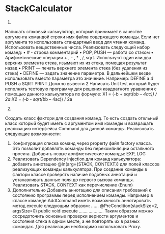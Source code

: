 # StackCalculator

1)
Написать стэковый калькулятор, который принимает в качестве аргумента командой строки имя
файла содержащего команды. Если нет аргумента то использовать стандартный ввод для чтения
команд. Использовать вещественные числа.
Реализовать следующий набор команд:
 • # - строка комментарий
 • POP, PUSH — работа со стэком
 • Арифметические операции + , - , * , /, sqrt. Используют один или два верхних элемента
стека, изымают их из стека, помещая результат назад
 • PRINT — печать верхнего элемента стека (без удаления из стека)
 • DEFINE — задать значение параметра. В дальнейшем везде использовать вместо
параметра это значение. Например:
DEFINE a 4
PUSH a
SQRT
PRINT
Должно вывести 2
Написать Unit test который будет исполнять тестовую программу для решения квадратного
уравнения с помощью данного калькулятора по формуле:
X1 = (-b + sqrt(b*b – 4ac)) / 2a
X2 = (-b - sqrt(b*b – 4ac)) / 2a

2)
Создать класс фактори для создания команд. То есть создать отельный класс который будет
иметь с аргументом имя команды и возвращать реализацию интерфейса Command для
данной команды. Реализовать следующие возможности:
1. Конфигурация списка команд через property файл factory класса. Это позволит
добавлять команды без перекомпиляции остального проекта. Добавить новые
арифметические команды: EXP, LOG
2. Реализовать Dependency injection для команд калькулятора: добавить аннотацию
@In(arg={STACK, CONTEXT}) для полей классов реализующих команды
калькулятора. При создание команды в фактори классе проверять наличие подобных
аннотаций и устанавливать данные поля до первого вызова команды. Реализовать
STACK, CONTEXT как перечисление (Enum)
3. Дополнительно
Добавить аннотацию для описания требований к состоянию программы перед
исполнением команды. Например в классе команде AddCommand иметь возможность
аннотировать метод execute следующим образом:
…...
@PreCondition(stackSize=2, argsSize=0)
public void execute …....
….........
Таким образом можно сосредоточить основные проверки верности аргументов и
состояния стека в одном месте, а не повторять их в разных командах. Для реализации
необходимо использовать Proxy.
